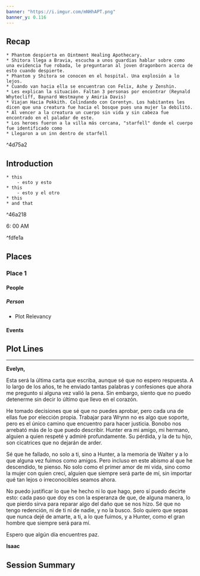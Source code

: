 ```yaml
---
banner: "https://i.imgur.com/mNHhAPT.png"
banner_y: 0.116
---
```


## Recap

```ad-ad-qr
* Phantom despierta en Ointment Healing Apothecary. 
* Shitora llega a Bravia, escucha a unos guardias hablar sobre como una evidencia fue robada, le preguntaran al joven dragonborn acerca de esto cuando despierte.
* Phantom y Shitora se conocen en el hospital. Una explosión a lo lejos.
* Cuando van hacia ella se encuentran con Felix, Ashe y Zenshin. 
* Les explican la situación. Faltan 3 personas por encontrar (Reynald Whytecliff, Baynard Westmayne y Amiria Davis)
* Viajan Hacia Pokkith. Colindando con Corentyn. Los habitantes les dicen que una creatura fue hacia el bosque pues una mujer la debilitó.   
* Al vencer a la creatura un cuerpo sin vida y sin cabeza fue encontrado en el paladar de este.
* Los heroes fueron a la villa más cercana, "starfell" donde el cuerpo fue identificado como 
* Llegaron a un inn dentro de starfell
```

^4d75a2

## Introduction

```ad-go
* this
	- esto y esto
* this 
	- esto y el otro
* this 
* and that
```

^46a218

6: 00 AM

^fdfe1a
## Places

### Place 1
#### People 
##### Person
 * Plot Relevancy
#### Events




## Plot Lines


---

**Evelyn,**

Esta será la última carta que escriba, aunque sé que no espero respuesta. A lo largo de los años, te he enviado tantas palabras y confesiones que ahora me pregunto si alguna vez valió la pena. Sin embargo, siento que no puedo detenerme sin decir lo último que llevo en el corazón.

He tomado decisiones que sé que no puedes aprobar, pero cada una de ellas fue por elección propia. Trabajar para Wrynn no es algo que soporte, pero es el único camino que encuentro para hacer justicia. Bonobo nos arrebató más de lo que puedo describir. Hunter era mi amigo, mi hermano, alguien a quien respeté y admiré profundamente. Su pérdida, y la de tu hijo, son cicatrices que no dejarán de arder.

Sé que he fallado, no solo a ti, sino a Hunter, a la memoria de Walter y a lo que alguna vez fuimos como amigos. Pero incluso en este abismo al que he descendido, te pienso. No solo como el primer amor de mi vida, sino como la mujer con quien crecí, alguien que siempre será parte de mí, sin importar qué tan lejos o irreconocibles seamos ahora.

No puedo justificar lo que he hecho ni lo que hago, pero sí puedo decirte esto: cada paso que doy es con la esperanza de que, de alguna manera, lo que pierdo sirva para reparar algo del daño que se nos hizo. Sé que no tengo redención, ni de ti ni de nadie, y no la busco. Solo quiero que sepas que nunca dejé de amarte, a ti, a lo que fuimos, y a Hunter, como el gran hombre que siempre será para mí.

Espero que algún día encuentres paz.

**Isaac**


## Session Summary
